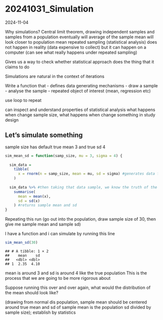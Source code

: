 20241031_Simulation
================
2024-11-04

Why simulations? Central limit theorem, drawing independent samples and
samples from a population eventually will average of the sample mean
will look closer to population mean repeated sampling (statistical
analysis) does not happen in reality (data expensive to collect) but it
can happen on a computer (can see what really happens under repeated
sampling)

Gives us a way to check whether statistical approach does the thing that
it claims to do

Simulations are natural in the context of iterations

Write a function that - defines data generating mechanisms - draw a
sample - analyse the sample - repeated object of interest (mean,
regression etc)

use loop to repeat

can inspect and understand properties of statistical analysis what
happens when change sample size, what happens when change something in
study design

## Let’s simulate something

sample size has default true mean 3 and true sd 4

``` r
sim_mean_sd = function(samp_size, mu = 3, sigma = 4) {
  
  sim_data = 
    tibble(
      x = rnorm(n = samp_size, mean = mu, sd = sigma) #generates data from a normal dis with this sample size and this mean
    )
  
  sim_data %>% #then taking that data sample, we know the truth of the population
    summarise(
      mean = mean(x),
      sd = sd(x)
    ) #returns sample mean and sd
}
```

Repeating this run (go out into the population, draw sample size of 30,
then give me sample mean and sample sd)

I have a function and i can simulate by running this line

``` r
sim_mean_sd(30)
```

    ## # A tibble: 1 × 2
    ##    mean    sd
    ##   <dbl> <dbl>
    ## 1  2.35  4.10

mean is around 3 and sd is around 4 like the true population This is the
process that we are going to be more rigorous about

Suppose running this over and over again, what would the distribution of
the mean should look like?

(drawing from normal dis population, sample mean should be centered
around true mean and sd of sample mean is the population sd divided by
sample size); establish by statistics

